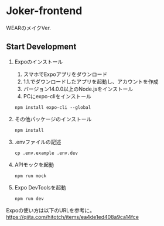 # Joker-frontend
WEARのメイクVer.

## Start Development

1. Expoのインストール
    1. スマホでExpoアプリをダウンロード
    1. 1.1.でダウンロードしたアプリを起動し、アカウントを作成
    1. バージョン14.0.0以上のNode.jsをインストール
    1. PCにexpo-cliをインストール
    ```
    npm install expo-cli --global
    ```

1. その他パッケージのインストール
    ```
    npm install
    ```

1. .envファイルの記述
    ```
    cp .env.example .env.dev
    ```

1. APIモックを起動
    ```
    npm run mock
    ```

1. Expo DevToolsを起動
    ```
    npm run dev
    ```

Expoの使い方は以下のURLを参考に。
https://qiita.com/hitotch/items/ea4de1ed408a9ca14fce